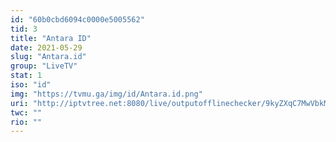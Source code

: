 ```yaml
---
id: "60b0cbd6094c0000e5005562"
tid: 3
title: "Antara ID"
date: 2021-05-29
slug: "Antara.id"
group: "LiveTV"
stat: 1
iso: "id"
img: "https://tvmu.ga/img/id/Antara.id.png"
uri: "http://iptvtree.net:8080/live/outputofflinechecker/9kyZXqC7MwVbkMnJmf/166410.m3u8"
twc: ""
rio: ""
---
```

